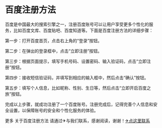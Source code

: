 # 百度注册方法

百度是中国最大的搜索引擎之一，注册百度账号可以让用户享受更多个性化的服务，比如百度文库、百度贴吧、百度知道等。下面是百度注册方法的详细步骤：

第一步：打开百度首页，点击右上角的“登录”按钮。

第二步：在弹出的登录框中，点击“立即注册”按钮。

第三步：根据页面提示，填写手机号码、设置密码、输入验证码，点击“立即注册”按钮。

第四步：接收短信验证码，并填写到相应的输入框中，然后点击“确认”按钮。

第五步：填写个人信息，比如昵称、性别、生日等，然后点击“立即开启百度之旅”按钮。

完成以上步骤，就成功注册了一个百度账号。注册完成后，记得完善个人信息和安全设置，以保障账号的安全和个性化服务的体验。

更多 关于百度注册方法 请通过✈与我们联系，感谢阅读，谢谢！[✈点这里联系](https://1.k02.cc)
